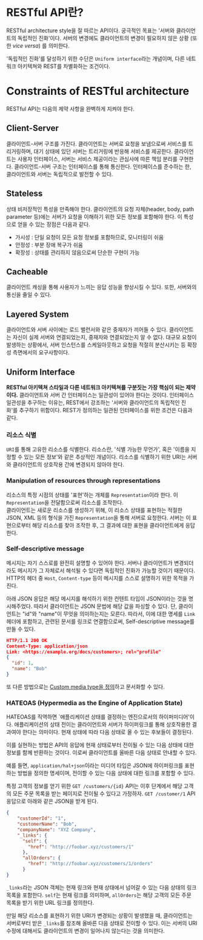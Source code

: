 # RESTful API란?
RESTful architecture style을 잘 따르는 API이다. 궁극적인 목표는 '서버와 클라이언트의 독립적인 진화'이다.
서버의 변경에도 클라이언트의 변경이 필요하지 않은 상황 (또한 *vice versa*) 를 의미한다.

'독립적인 진화'를 달성하기 위한 수단은 `Uniform interface`라는 개념이며, 다른 네트워크 아키텍쳐와 REST를 차별화하는 조건이다.

# Constraints of RESTful architecture 
RESTful API는 다음의 제약 사항을 완벽하게 지켜야 한다.

## Client-Server
클라이언트-서버 구조를 가진다. 클라이언트는 서버로 요청을 보냄으로써 서비스를 트리거링하며, 대기 상태에 있던 서버는 트리거링에 반응해 서비스를 제공한다.
클라이언트는 사용자 인터페이스, 서버는 서비스 제공이라는 관심사에 따른 책임 분리를 구현한다. 
클라이언트-서버 구조는 인터페이스를 통해 통신한다. 인터페이스를 준수하는 한, 클라이언트와 서버는 독립적으로 발전할 수 있다.

## Stateless
상태 비저장적인 특성을 만족해야 한다. 클라이언트의 요청 자체(header, body, path parameter 등)에는 서버가 요청을 이해하기 위한 모든 정보를 포함해야 한다.
이 특성으로 얻을 수 있는 장점은 다음과 같다.
- 가시성 : 단일 요청이 모든 요청 정보를 포함하므로, 모니터링이 쉬움
- 안정성 : 부분 장애 복구가 쉬움
- 확장성 : 상태를 관리하지 않음으로써 단순한 구현이 가능

## Cacheable
클라이언트 캐싱을 통해 사용자가 느끼는 응답 성능을 향상시킬 수 있다. 또한, 서버와의 통신을 줄일 수 있다.

## Layered System
클라이언트와 서버 사이에는 로드 밸런서와 같은 중재자가 끼어들 수 있다. 
클라이언트는 자신이 실제 서버와 연결되었는지, 중재자와 연결되었는지 알 수 없다.
대규모 요청이 발생하는 상황에서, 서버 인스턴스를 스케일아웃하고 요청을 적절히 분산시키는 등 확장성 측면에서의 요구사항이다.

## Uniform Interface
**RESTful 아키텍쳐 스타일과 다른 네트워크 아키텍쳐를 구분짓는 가장 핵심이 되는 제약이다.**
클라이언트와 서버 간 인터페이스는 일관성이 있어야 한다는 것이다. 인터페이스 일관성을 추구하는 이유는, REST에서 강조하는 '서버와 클라이언트의 독립적인 진화'를 추구하기 위함이다. 
REST가 정의하는 일관된 인터페이스를 위한 조건은 다음과 같다.

### 리소스 식별
`URI`를 통해 고유한 리소스를 식별한다. 리소스란, '식별 가능한 무언가', 혹은 '이름을 지정할 수 있는 모든 정보'와 같은 추상적인 개념이다. 
리소스를 식별하기 위한 URI는 서버와 클라이언트의 상호작용 간에 변경되지 않아야 한다.

### Manipulation of resources through representations
리소스의 특정 시점의 상태를 '표현'하는 개체를 `Representation`이라 한다. 이 `Representation`을 전달함으로써 리소스를 조작한다.  
클라이언트는 새로운 리소스를 생성하기 위해, 이 리소스 상태를 표현하는 적절한 JSON, XML 등의 형식을 가진 `Representation`을 통해 서버로 요청한다. 
서버는 이 표현으로부터 해당 리소스를 찾아 조작한 후, 그 결과에 대한 표현을 클라이언트에게 응답한다.

### Self-descriptive message
메시지는 자기 스스로를 완전히 설명할 수 있어야 한다. 서버나 클라이언트가 변경되더라도 메시지가 그 자체로서 해석될 수 있다면 독립적인 진화가 가능할 것이기 때문이다.
HTTP의 헤더 중 `Host`, `Content-type` 등이 메시지를 스스로 설명하기 위한 목적을 가진다.  

아래 JSON 응답은 해당 메시지를 해석하기 위한 컨텐트 타입이 JSON이라는 것을 명시해주었다.
따라서 클라이언트는 JSON 문법에 해당 값을 파싱할 수 있다. 단, 클라이언트는 "id"와 "name"이 무엇을 의미하는지는 모른다. 
따라서, 이에 대한 명세를 `Link` 헤더에 포함하고, 관련된 문서를 링크로 연결함으로써, Self-descriptive message를 만들 수 있다.
```json
HTTP/1.1 200 OK
Content-Type: application/json
Link: <https://example.org/docs/customers>; rel="profile"
{ 
  "id": 1,
  "name": "Bob"
}
```

또 다른 방법으로는 [Custom media type을 정의](https://www.iana.org/assignments/media-types/media-types.xhtml)하고 문서화할 수 있다.


### HATEOAS (Hypermedia as the Engine of Application State)
HATEOAS를 직역하면 `애플리케이션 상태를 결정하는 엔진으로서의 하이퍼미디어'이다. 애플리케이션의 상태 전이는 클라이언트와 서버가 하이퍼링크를 통해 상호작용한 결과여야 한다는 의미이다.
현재 상태에 따라 다음 상태로 올 수 있는 후보들이 결정된다.

이를 실현하는 방법은 API의 응답에 현재 상태로부터 전이될 수 있는 다음 상태에 대한 정보를 함께 반환하는 것이다. 이로써 클라이언트를 올바른 다음 상태로 안내할 수 있다. 

예를 들면, `application/hal+json`이라는 미디어 타입은 JSON에 하이퍼링크를 표현하는 방법을 정의한 명세이며, 전이할 수 있는 다음 상태에 대한 링크를 포함할 수 있다. 

특정 고객의 정보를 얻기 위한 `GET /customers/{id}` API는 이후 단계에서 해당 고객의 모든 주문 목록을 받는 페이지로 전이될 수 있다고 가정하자.
`GET /customer/1` API 응답으로 아래와 같은 JSON을 받게 된다.
```json
{
    "customerId": "1",
    "customerName": "Bob",
    "companyName": "XYZ Company",
    "_links": {
      "self": {
        "href": "http://foobar.xyz/customers/1"
      },
      "allOrders": {
        "href": "http://foobar.xyz/customers/1/orders"
      }
}
``` 
`_links`라는 JSON 객체는 현재 링크와 현재 상태에서 넘어갈 수 있는 다음 상태의 링크 목록을 포함한다. `self`는 현재 링크를 의미하며, `allOrders`는 해당 고객의 모든 주문 목록을 받기 위한 URL 링크를 정의한다. 

만일 해당 리소스를 표현하기 위한 URI가 변경되는 상황이 발생했을 때, 클라이언트는 서버로부터 받은 `_links`를 참조해 올바른 다음 상태로 전이할 수 있다. 이는 서버의 URI 수정에 대해서도 클라이언트의 변경이 일어나지 않는다는 것을 의미한다.

